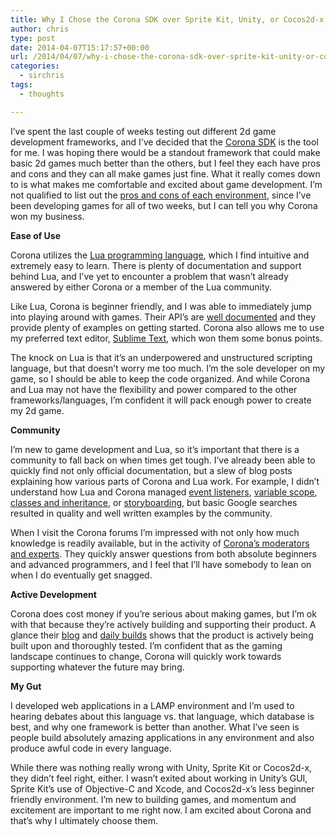 ```yaml
---
title: Why I Chose the Corona SDK over Sprite Kit, Unity, or Cocos2d-x
author: chris
type: post
date: 2014-04-07T15:17:57+00:00
url: /2014/04/07/why-i-chose-the-corona-sdk-over-sprite-kit-unity-or-cocos2d-x/
categories:
  - sirchris
tags:
  - thoughts

---
```

I&#8217;ve spent the last couple of weeks testing out different 2d game development frameworks, and I&#8217;ve decided that the [Corona SDK][1] is the tool for me. I was hoping there would be a standout framework that could make basic 2d games much better than the others, but I feel they each have pros and cons and they can all make games just fine. What it really comes down to is what makes me comfortable and excited about game development. I&#8217;m not qualified to list out the [pros and cons of each environment][2], since I&#8217;ve been developing games for all of two weeks, but I can tell you why Corona won my business.
<!--more-->

**Ease of Use**
  
Corona utilizes the [Lua programming language][3], which I find intuitive and extremely easy to learn. There is plenty of documentation and support behind Lua, and I&#8217;ve yet to encounter a problem that wasn&#8217;t already answered by either Corona or a member of the Lua community.

Like Lua, Corona is beginner friendly, and I was able to immediately jump into playing around with games. Their API&#8217;s are [well documented][4] and they provide plenty of examples on getting started. Corona also allows me to use my preferred text editor, [Sublime Text][5], which won them some bonus points.

The knock on Lua is that it&#8217;s an underpowered and unstructured scripting language, but that doesn&#8217;t worry me too much. I&#8217;m the sole developer on my game, so I should be able to keep the code organized. And while Corona and Lua may not have the flexibility and power compared to the other frameworks/languages, I&#8217;m confident it will pack enough power to create my 2d game.

**Community**
  
I&#8217;m new to game development and Lua, so it&#8217;s important that there is a community to fall back on when times get tough. I&#8217;ve already been able to quickly find not only official documentation, but a slew of blog posts explaining how various parts of Corona and Lua work. For example, I didn&#8217;t understand how Lua and Corona managed [event listeners][6], [variable scope][7], [classes and inheritance][8], or [storyboarding][9], but basic Google searches resulted in quality and well written examples by the community.

When I visit the Corona forums I&#8217;m impressed with not only how much knowledge is readily available, but in the activity of [Corona&#8217;s moderators and experts][10]. They quickly answer questions from both absolute beginners and advanced programmers, and I feel that I&#8217;ll have somebody to lean on when I do eventually get snagged.

**Active Development**
  
Corona does cost money if you&#8217;re serious about making games, but I&#8217;m ok with that because they&#8217;re actively building and supporting their product. A glance their [blog][11] and [daily builds][12] shows that the product is actively being built upon and thoroughly tested. I&#8217;m confident that as the gaming landscape continues to change, Corona will quickly work towards supporting whatever the future may bring.

**My Gut**
  
I developed web applications in a LAMP environment and I&#8217;m used to hearing debates about this language vs. that language, which database is best, and why one framework is better than another. What I&#8217;ve seen is people build absolutely amazing applications in any environment and also produce awful code in every language.

While there was nothing really wrong with Unity, Sprite Kit or Cocos2d-x, they didn&#8217;t feel right, either. I wasn&#8217;t exited about working in Unity&#8217;s GUI, Sprite Kit&#8217;s use of Objective-C and Xcode, and Cocos2d-x&#8217;s less beginner friendly environment. I&#8217;m new to building games, and momentum and excitement are important to me right now. I am excited about Corona and that&#8217;s why I ultimately choose them.

 [1]: http://coronalabs.com/products/corona-sdk/
 [2]: http://www.raywenderlich.com/67585/cocos2d-vs-sprite-kit-vs-unity-2d-tech-talk-video
 [3]: http://www.lua.org/docs.html
 [4]: http://docs.coronalabs.com/api/
 [5]: http://www.sublimetext.com
 [6]: http://www.omidahourai.com/2013-06-27/improve-runtime-event-listeners-by-using-closures-lua-corona-sdk
 [7]: http://www.develephant.net/how-to-use-global-variables-in-corona-sdk/
 [8]: http://www.omidahourai.com/from-zero-to-oo-ardentkids-guide-to-object-oriented-lua-with-corona-sdk
 [9]: http://www.develephant.net/a-simple-storyboard-framework-for-corona-sdk-part-1/
 [10]: http://forums.coronalabs.com/user/414323-rob-miracle/
 [11]: http://coronalabs.com/blog/
 [12]: http://developer.coronalabs.com/corona-daily-builds/summary